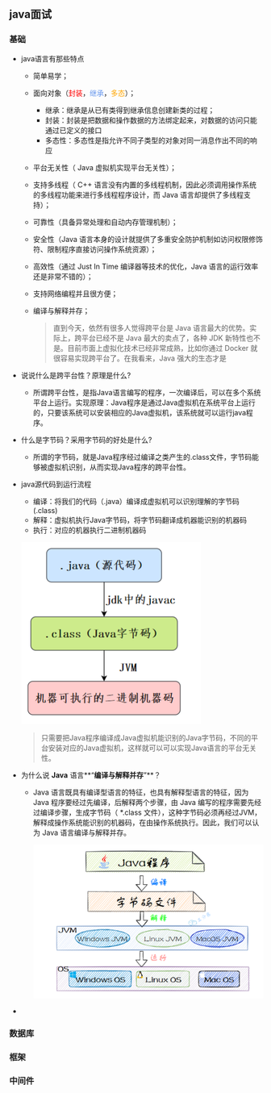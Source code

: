 ## java面试

### 基础

- java语言有那些特点

  - 简单易学；

  - 面向对象（<font color='red'>封装</font>，<font color='cornflowerblue'>继承</font>，<font color='orange'>多态</font>）；

    - 继承：继承是从已有类得到继承信息创建新类的过程；
    - 封装：封装是把数据和操作数据的方法绑定起来，对数据的访问只能通过已定义的接口
    - 多态性：多态性是指允许不同子类型的对象对同一消息作出不同的响应

  - 平台无关性（ Java 虚拟机实现平台无关性）；

  - 支持多线程（ C++ 语言没有内置的多线程机制，因此必须调用操作系统的多线程功能来进行多线程程序设计，而 Java 语言却提供了多线程支持）；

  - 可靠性（具备异常处理和自动内存管理机制）；

  - 安全性（Java 语言本身的设计就提供了多重安全防护机制如访问权限修饰符、限制程序直接访问操作系统资源）；

  - 高效性（通过 Just In Time 编译器等技术的优化，Java 语言的运行效率还是非常不错的）；

  - 支持网络编程并且很方便；

  - 编译与解释并存；

    > 直到今天，依然有很多人觉得跨平台是 Java 语言最大的优势。实际上，跨平台已经不是 Java 最大的卖点了，各种 JDK 新特性也不是。目前市面上虚拟化技术已经非常成熟，比如你通过 Docker 就很容易实现跨平台了。在我看来，Java 强大的生态才是

- 说说什么是跨平台性？原理是什么?

  - 所谓跨平台性，是指Java语言编写的程序，一次编译后，可以在多个系统平台上运行。实现原理：Java程序是通过Java虚拟机在系统平台上运行的，只要该系统可以安装相应的Java虚拟机，该系统就可以运行java程序。

- 什么是字节码？采用字节码的好处是什么?

  - 所谓的字节码，就是Java程序经过编译之类产生的.class文件，字节码能够被虚拟机识别，从而实现Java程序的跨平台性。   

- java源代码到运行流程

  - 编译：将我们的代码（.java）编译成虚拟机可以识别理解的字节码(.class)
  - 解释：虚拟机执行Java字节码，将字节码翻译成机器能识别的机器码
  - 执行：对应的机器执行二进制机器码

   ![java源代码运行流程](icon/java源代码到运行.png)

  > 只需要把Java程序编译成Java虚拟机能识别的Java字节码，不同的平台安装对应的Java虚拟机，这样就可以可以实现Java语言的平台无关性。

- 为什么说 **Java** 语言**“**编译与解释并存**”**？

  - Java 语言既具有编译型语言的特征，也具有解释型语言的特征，因为 Java 程序要经过先编译，后解释两个步骤，由 Java 编写的程序需要先经过编译步骤，生成字节码（ \*.class 文件），这种字节码必须再经过JVM，解释成操作系统能识别的机器码，在由操作系统执行。因此，我们可以认为 Java 语言编译与解释并存。

    ![java解释执行](icon/java解释执行.png)

- 

### 数据库

### 框架

### 中间件


